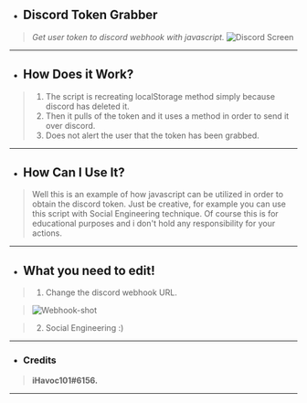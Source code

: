 * ## Discord Token Grabber
 > *Get user token to discord webhook with javascript.*
 > ![Discord Screen](https://i.imgur.com/SHnkx0U.png)
-------------------
* ## How Does it Work?
> 1. The script is recreating localStorage method simply because discord has deleted it.
> 2. Then it pulls of the token and it uses a method in order to send it over discord.
> 3. Does not alert the user that the token has been grabbed.
-------------------
* ## How Can I Use It?
> Well this is an example of how javascript can be utilized in order to obtain the discord token.
> Just be creative, for example you can use this script with Social Engineering technique.
> Of course this is for educational purposes and i don't hold any responsibility for your actions.
-------------------
* ## What you need to edit!
> 1. Change the discord webhook URL.

> ![Webhook-shot](https://i.imgur.com/o70j39J.png)

> 2. Social Engineering :)
-------------------
* ### Credits
> **iHavoc101#6156.**
-------------------
